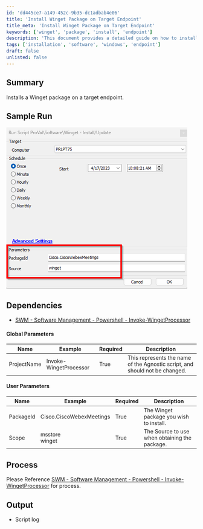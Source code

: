 ```yaml
---
id: 'dd445ce7-a149-452c-9b35-dc1adbab4e06'
title: 'Install Winget Package on Target Endpoint'
title_meta: 'Install Winget Package on Target Endpoint'
keywords: ['winget', 'package', 'install', 'endpoint']
description: 'This document provides a detailed guide on how to install a Winget package on a target endpoint, including sample runs, dependencies, and parameters required for the process.'
tags: ['installation', 'software', 'windows', 'endpoint']
draft: false
unlisted: false
---
```

## Summary

Installs a Winget package on a target endpoint.

## Sample Run

![Sample Run](../../../static/img/Winget---InstallUpdate/image_1.png)

## Dependencies

- [SWM - Software Management - Powershell - Invoke-WingetProcessor](https://proval.itglue.com/DOC-5078775-11310973)

#### Global Parameters

| Name         | Example                | Required | Description                                                                 |
|--------------|------------------------|----------|-----------------------------------------------------------------------------|
| ProjectName  | Invoke-WingetProcessor | True     | This represents the name of the Agnostic script, and should not be changed. |

#### User Parameters

| Name      | Example                          | Required | Description                                |
|-----------|----------------------------------|----------|--------------------------------------------|
| PackageId | Cisco.CiscoWebexMeetings        | True     | The Winget package you wish to install.   |
| Scope     | msstore<br>winget               | True     | The Source to use when obtaining the package. |

## Process

Please Reference [SWM - Software Management - Powershell - Invoke-WingetProcessor](https://proval.itglue.com/DOC-5078775-11310973) for process.

## Output

- Script log







